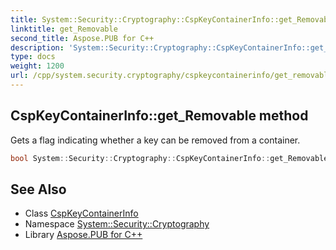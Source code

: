 ```yaml
---
title: System::Security::Cryptography::CspKeyContainerInfo::get_Removable method
linktitle: get_Removable
second_title: Aspose.PUB for C++
description: 'System::Security::Cryptography::CspKeyContainerInfo::get_Removable method. Gets a flag indicating whether a key can be removed from a container in C++.'
type: docs
weight: 1200
url: /cpp/system.security.cryptography/cspkeycontainerinfo/get_removable/
---
```

## CspKeyContainerInfo::get_Removable method


Gets a flag indicating whether a key can be removed from a container.

```cpp
bool System::Security::Cryptography::CspKeyContainerInfo::get_Removable() const
```

## See Also

* Class [CspKeyContainerInfo](../)
* Namespace [System::Security::Cryptography](../../)
* Library [Aspose.PUB for C++](../../../)
